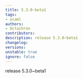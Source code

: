 ```yaml
---
title: 5.3.0-beta1
tags:
- ocaml
authors:
- Octachron
contributors:
description: release 5.3.0~beta1
changelog:
versions:
unstable: true
ignore: false
---
```


<p>release 5.3.0~beta1</p>
